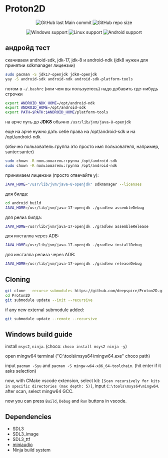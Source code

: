 # Proton2D

<p align="center">
<img alt="GitHub last Main commit" src="https://img.shields.io/github/last-commit/deepspire/Proton2D/main">
<img alt="GitHub repo size" src="https://img.shields.io/github/repo-size/deepspire/Proton2D">
</p>

<p align="center">
<img alt="Windows support" src="https://img.shields.io/badge/Windows-works-green">
<img alt="Linux support" src="https://img.shields.io/badge/Linux-works-green">
<img alt="Android support" src="https://img.shields.io/badge/Android-works-green">
</p>

## андройд тест
скачиваем android-sdk, jdk-17, jdk-8 и android-ndk (jdk8 нужен для принятии sdkmanager лицензии)
```bash
sudo pacman -S jdk17-openjdk jdk8-openjdk
yay -S android-sdk android-ndk android-sdk-platform-tools
```

потом в `~/.bashrc` (или чем вы пользуетесь) надо добавить где-нибудь строчки
```bash
export ANDROID_NDK_HOME=/opt/android-ndk
export ANDROID_HOME=/opt/android-sdk
export PATH=$PATH:$ANDROID_HOME/platform-tools
```

на арче путь до **JDK8** обычно `/usr/lib/jvm/java-8-openjdk`

еще на арче нужно дать себе права на /opt/android-sdk и на /opt/android-ndk

(обычно пользователь:группа это просто имя пользователя, например, santer:santer)
```bash
sudo chown -R пользователь:группа /opt/android-sdk
sudo chown -R пользователь:группа /opt/android-ndk
```

принимаем лицензии (просто отвечайте y):
```bash
JAVA_HOME="/usr/lib/jvm/java-8-openjdk" sdkmanager --licenses
```

для билда:
```bash
cd android_build
JAVA_HOME=/usr/lib/jvm/java-17-openjdk ./gradlew assembleDebug
```

для релиз билда:
```bash
JAVA_HOME=/usr/lib/jvm/java-17-openjdk ./gradlew assembleRelease
```

для инсталла через ADB:
```bash
JAVA_HOME=/usr/lib/jvm/java-17-openjdk ./gradlew installDebug
```

для инсталла релиза через ADB:
```bash
JAVA_HOME=/usr/lib/jvm/java-17-openjdk ./gradlew releaseDebug
```

## Cloning
```bash
git clone --recurse-submodules https://github.com/deepspire/Proton2D.git
cd Proton2D
git submodule update --init --recursive
```

if any new external submodule added:
```bash
git submodule update --remote --recursive
```

## Windows build guide
install `msys2`, `ninja`. (choco: `choco install msys2 ninja -y`)

open mingw64 terminal ("C:\tools\msys64\mingw64.exe" choco path)

input `pacman -Syu` and `pacman -S mingw-w64-x86_64-toolchain`. (hit enter if it asks selection)

now, with CMake vscode extension, select kit: `[Scan recursively for kits in specific directories (max depth: 5)]`, input `C:\tools\msys64\mingw64`. after scan, select mingw64 GCC.

now you can press `Build`, `Debug` and `Run` buttons in vscode.

## Dependencies
- SDL3
- SDL3_image
- SDL3_ttf
- [miniaudio](https://github.com/mackron/miniaudio)
- Ninja build system

